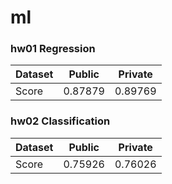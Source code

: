 # ml

### hw01 Regression

| Dataset | Public  | Private |
| ------- | ------- | ------- |
| Score   | 0.87879 | 0.89769 |

### hw02 Classification

| Dataset | Public  | Private |
| ------- | ------- | ------- |
| Score   | 0.75926 | 0.76026 |
